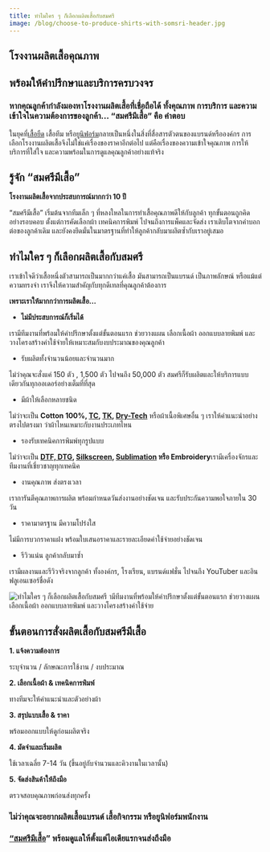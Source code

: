 ```yaml
---
title: ทำไมใคร ๆ ก็เลือกผลิตเสื้อกับสมศรี
image: /blog/choose-to-produce-shirts-with-somsri-header.jpg
---
```

## โรงงานผลิตเสื้อคุณภาพ<br>
## พร้อมให้คำปรึกษาและบริการครบวงจร

### หากคุณลูกค้ากำลังมองหาโรงงานผลิตเสื้อที่เชื่อถือได้ ทั้งคุณภาพ การบริการ และความเข้าใจในความต้องการของลูกค้า… “สมศรีมีเสื้อ” คือ คำตอบ

ในยุคที่[เสื้อยืด](reasons-why-t-shirts-are-always-popular) เสื้อทีม หรือ[ยูนิฟอร์ม](company-shirt)กลายเป็นหนึ่งในสิ่งที่สื่อสารตัวตนของแบรนด์หรือองค์กร การเลือกโรงงานผลิตเสื้อจึงไม่ใช่แค่เรื่องของราคาอีกต่อไป แต่คือเรื่องของความเข้าใจคุณภาพ การให้บริการที่ใส่ใจ และความพร้อมในการดูแลคุณลูกค้าอย่างแท้จริง

## รู้จัก “สมศรีมีเสื้อ”

**โรงงานผลิตเสื้อจากประสบการณ์มากกว่า 10 ปี**

“สมศรีมีเสื้อ” เริ่มต้นจากทีมเล็ก ๆ ที่หลงใหลในการทำเสื้อคุณภาพดีให้กับลูกค้า ทุกขั้นตอนถูกคิดอย่างรอบคอบ ตั้งแต่การคัดเลือกผ้า เทคนิคการพิมพ์ ไปจนถึงการแพ็คและจัดส่ง เราเติบโตจากคำบอกต่อของลูกค้าเดิม และยังคงยึดมั่นในมาตรฐานที่ทำให้ลูกค้ากลับมาผลิตซ้ำกับเราอยู่เสมอ

## ทำไมใคร ๆ ก็เลือกผลิตเสื้อกับสมศรี

เราเข้าใจดีว่าเสื้อหนึ่งตัวสามารถเป็นมากกว่าแค่เสื้อ มันสามารถเป็นแบรนด์ เป็นภาพลักษณ์ หรือแม้แต่ความทรงจำ เราจึงให้ความสำคัญกับทุกดีเทลที่คุณลูกค้าต้องการ

**เพราะเราให้มากกว่าการผลิตเสื้อ…**

- **ไม่มีประสบการณ์ก็เริ่มได้**

เรามีทีมงานที่พร้อมให้คำปรึกษาตั้งแต่ขั้นตอนแรก ช่วยวางแผน เลือกเนื้อผ้า ออกแบบลายพิมพ์ และวางโครงสร้างค่าใช้จ่ายให้เหมาะสมกับงบประมาณของคุณลูกค้า

- รับผลิตทั้งจำนวนน้อยและจำนวนมาก

ไม่ว่าคุณจะสั่งแค่ 150 ตัว , 1,500 ตัว ไปจนถึง 50,000 ตัว สมศรีก็รับผลิตและให้บริการแบบเดียวกันทุกออเดอร์อย่างเต็มที่ที่สุด

- มีผ้าให้เลือกหลายชนิด

ไม่ว่าจะเป็น **Cotton 100%, [TC](what-is-tc-fabric-what-type-of-fabric), [TK](what-is-tk-fabric), [Dry-Tech](what-is-dry-tech-fabric-polo-shirt)** หรือผ้าเนื้อพิเศษอื่น ๆ เราให้คำแนะนำอย่างตรงไปตรงมา ว่าผ้าไหนเหมาะกับงานประเภทไหน

- รองรับเทคนิคการพิมพ์ทุกรูปแบบ

ไม่ว่าจะเป็น **[DTF, DTG](what-is-dft-dtg), [Silkscreen](what-is-silks-creen), [Sublimation](t-shirt-screen-printing-sublimation) หรือ Embroidery**เรามีเครื่องจักรและทีมงานที่เชี่ยวชาญทุกเทคนิค

- งานคุณภาพ ส่งตรงเวลา

เราการันตีคุณภาพการผลิต พร้อมกำหนดวันส่งงานอย่างชัดเจน และรับประกันความพอใจภายใน 30 วัน

- ราคามาตรฐาน มีความโปร่งใส

ไม่มีการบวกราคาแฝง พร้อมใบเสนอราคาและรายละเอียดค่าใช้จ่ายอย่างชัดเจน

- รีวิวแน่น ลูกค้ากลับมาซ้ำ

เรามีผลงานและรีวิวจริงจากลูกค้า ทั้งองค์กร, โรงเรียน, แบรนด์แฟชั่น ไปจนถึง YouTuber และอินฟลูเอนเซอร์ชื่อดัง

![ทำไมใคร ๆ ก็เลือกผลิตเสื้อกับสมศรี ามีทีมงานที่พร้อมให้คำปรึกษาตั้งแต่ขั้นตอนแรก ช่วยวางแผน เลือกเนื้อผ้า ออกแบบลายพิมพ์ และวางโครงสร้างค่าใช้จ่าย](/blog/choose-to-produce-shirts-with-somsri-1.jpg)

## ขั้นตอนการสั่งผลิตเสื้อกับสมศรีมีเสื้อ

**1. แจ้งความต้องการ**

ระบุจำนวน / ลักษณะการใช้งาน / งบประมาณ

**2. เลือกเนื้อผ้า & เทคนิคการพิมพ์**

ทางทีมจะให้คำแนะนำและตัวอย่างผ้า

**3. สรุปแบบเสื้อ & ราคา**

พร้อมออกแบบให้ดูก่อนผลิตจริง

**4. มัดจำและเริ่มผลิต**

ใช้เวลาเฉลี่ย 7-14 วัน (ขึ้นอยู่กับจำนวนและคิวงานในเวลานั้น)

**5. จัดส่งสินค้าให้ถึงมือ**

ตรวจสอบคุณภาพก่อนส่งทุกครั้ง

### ไม่ว่าคุณจะอยากผลิตเสื้อแบรนด์ เสื้อกิจกรรม หรือยูนิฟอร์มพนักงาน<br>
### [“สมศรีมีเสื้อ](/)” พร้อมดูแลให้ตั้งแต่ไอเดียแรกจนส่งถึงมือ